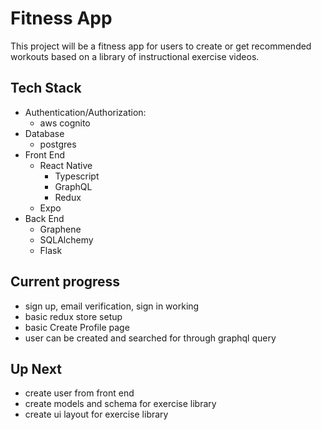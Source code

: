 # Fitness App

This project will be a fitness app for users to create or get recommended workouts based on a library of instructional exercise videos. 

## Tech Stack

- Authentication/Authorization: 
  - aws cognito
- Database
  - postgres
- Front End
  - React Native
    - Typescript
    - GraphQL
    - Redux
  - Expo
- Back End
  - Graphene
  - SQLAlchemy
  - Flask


## Current progress
  - sign up, email verification, sign in working
  - basic redux store setup
  - basic Create Profile page
  - user can be created and searched for through graphql query

## Up Next
  - create user from front end
  - create models and schema for exercise library
  - create ui layout for exercise library